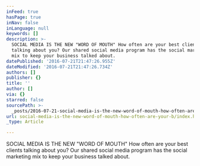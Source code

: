 ```yaml
---
inFeed: true
hasPage: true
inNav: false
inLanguage: null
keywords: []
description: >-
  SOCIAL MEDIA IS THE NEW "WORD OF MOUTH" How often are your best clients
  talking about you? Our shared social media program has the social marketing
  mix to keep your business talked about.
datePublished: '2016-07-21T21:47:26.955Z'
dateModified: '2016-07-21T21:47:26.734Z'
authors: []
publisher: {}
title: ''
author: []
via: {}
starred: false
sourcePath: >-
  _posts/2016-07-21-social-media-is-the-new-word-of-mouth-how-often-are-your-b.md
url: social-media-is-the-new-word-of-mouth-how-often-are-your-b/index.html
_type: Article

---
```

SOCIAL MEDIA IS THE NEW "WORD OF MOUTH" How often are your best clients talking about you? Our shared social media program has the social marketing mix to keep your business talked about.